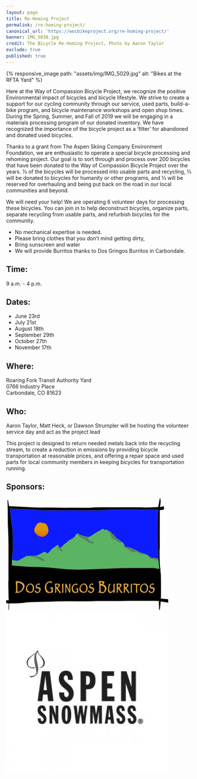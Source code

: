 ```yaml
---
layout: page
title: Re-Homing Project
permalink: /re-homing-project/
canonical_url: 'https://wocbikeproject.org/re-homing-project/'
banner: IMG_5038.jpg
credit: The Bicycle Re-Homing Project, Photo by Aaron Taylor
exclude: true
published: true
---
```


{% responsive_image path: "assets/img/IMG_5029.jpg" alt: "Bikes at the RFTA Yard" %}

Here at the Way of Compassion Bicycle Project, we recognize the positive Environmental impact of bicycles and bicycle lifestyle. We strive to create a support for our cycling community through our service, used parts, build-a-bike program, and bicycle maintenance workshops and open shop times. During the Spring, Summer, and Fall of 2019 we will be engaging in a materials processing program of our donated inventory. We have recognized the importance of the bicycle project as a ‘filter’ for abandoned and donated used bicycles.

Thanks to a grant from The Aspen Skiing Company Environment Foundation, we are enthusiastic to operate a special bicycle processing and rehoming project. Our goal is to sort through and process over 200 bicycles that have been donated to the Way of Compassion Bicycle Project over the years. ⅓ of the bicycles will be processed into usable parts and recycling, ⅓ will be donated to bicycles for humanity or other programs, and ⅓ will be reserved for overhauling and being put back on the road in our local communities and beyond.

We will need your help! We are operating 6 volunteer days for processing these bicycles. You can join in to help deconstruct bicycles, organize parts, separate recycling from usable parts, and refurbish bicycles for the community.

* No mechanical expertise is needed.
* Please bring clothes that you don’t mind getting dirty, 
* Bring sunscreen and water
*  We will provide Burritos thanks to Dos Gringos Burritos in Carbondale. 

## Time: 

9 a.m. - 4 p.m.

## Dates: 

- June 23rd
- July 21st
- August 18th
- September 29th
- October 27th
- November 17th 

## Where: 

Roaring Fork Transit Authority Yard<br />
0766 Industry Place <br />
Carbondale, CO 81623

## Who: 

Aaron Taylor, Matt Heck, or Dawson Strumpler will be hosting the volunteer service day and act as the project lead

This project is designed to return needed metals back into the recycling stream, to create a reduction in emissions by providing bicycle transportation at reasonable prices, and offering a repair space and used parts for local community members in keeping bicycles for transportation running.

## Sponsors:
![Sponsor Dos Gringos Burritos](/assets/img/dos_gringos_logo.jpg)
![Sponsor Aspen Snowmass](/assets/img/aspen_snowmass_logo.jpg)